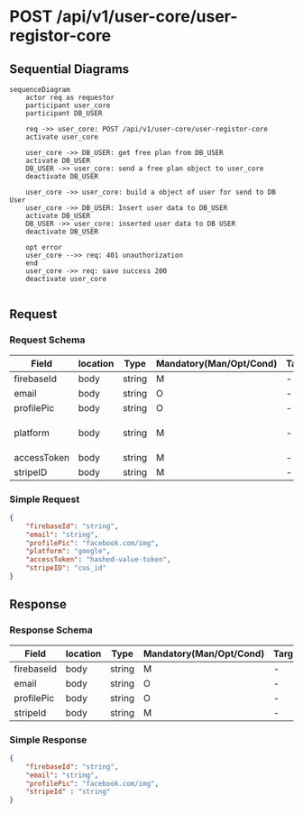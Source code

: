 # POST /api/v1/user-core/user-registor-core

## Sequential Diagrams
```mermaid
sequenceDiagram
    actor req as requestor
    participant user_core
    participant DB_USER

    req ->> user_core: POST /api/v1/user-core/user-registor-core
    activate user_core

    user_core ->> DB_USER: get free plan from DB_USER
    activate DB_USER
    DB_USER ->> user_core: send a free plan object to user_core
    deactivate DB_USER

    user_core ->> user_core: build a object of user for send to DB User
    user_core ->> DB_USER: Insert user data to DB_USER
    activate DB_USER
    DB_USER ->> user_core: inserted user data to DB USER
    deactivate DB_USER
    
    opt error
    user_core -->> req: 401 unauthorization
    end 
    user_core ->> req: save success 200
    deactivate user_core


```

## Request
### Request Schema


| Field       | location | Type   | Mandatory(Man/Opt/Cond) | Target | Description                        |
| ----------- | -------- | ------ | ----------------------- | ------ | ---------------------------------- |
| firebaseId  | body     | string | M                       | -      | -                                  |
| email       | body     | string | O                       | -      | -                                  |
| profilePic  | body     | string | O                       | -      | -                                  |
| platform    | body     | string | M                       | -      | Is Possible `gmail` and `facebook` |
| accessToken | body     | string | M                       | -      | -                                  |
| stripeID    | body     | string | M                       | -      | -                                  |

### Simple Request

```json
{
    "firebaseId": "string",
    "email": "string",
    "profilePic": "facebook.com/img",
    "platform": "google",
    "accessToken": "hashed-value-token",
    "stripeID": "cus_id"
}
```


## Response
### Response Schema


| Field      | location | Type   | Mandatory(Man/Opt/Cond) | Target | Description |
| ---------- | -------- | ------ | ----------------------- | ------ | ----------- |
| firebaseId | body     | string | M                       | -      | -           |
| email      | body     | string | O                       | -      | -           |
| profilePic | body     | string | O                       | -      | -           |
| stripeId   | body     | string | M                       | -      | -           |

### Simple Response

```json
{
    "firebaseId": "string",
    "email": "string",
    "profilePic": "facebook.com/img",
    "stripeId" : "string"
}
```